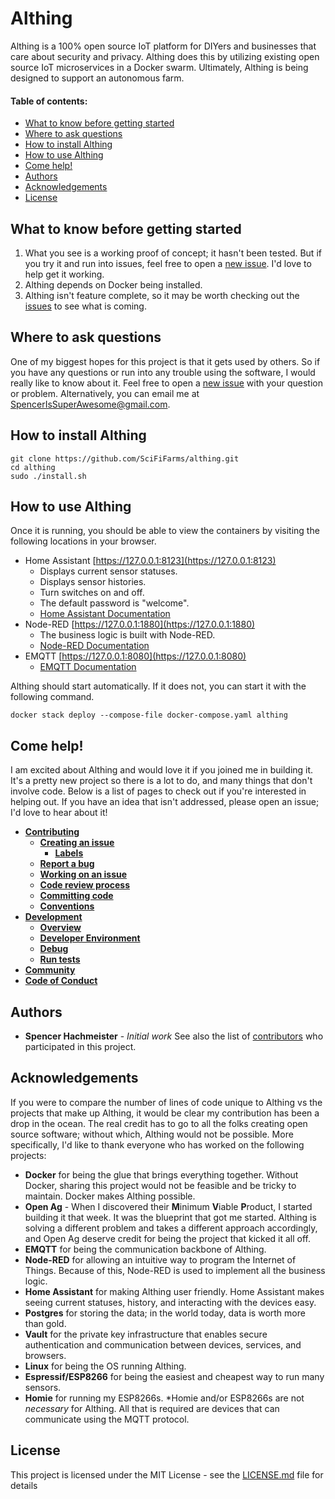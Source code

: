 # Althing
Althing is a 100% open source IoT platform for DIYers and businesses that care about security and privacy. Althing does this by utilizing existing open source IoT microservices in a Docker swarm. Ultimately, Althing is being designed to support an autonomous farm.

#### Table of contents:
- [What to know before getting started](#what-to-know-before-getting-started)
- [Where to ask questions](#where-to-ask-questions)
- [How to install Althing](#how-to-install-althing)
- [How to use Althing](#how-to-use-althing)
- [Come help!](#come-help)
- [Authors](#authors)
- [Acknowledgements](#acknowledgements)
- [License](#license)
## What to know before getting started
1. What you see is a working proof of concept; it hasn't been tested. But if you try it and run into issues, feel free to open a [new issue](https://github.com/SciFiFarms/althing/issues/new). I'd love to help get it working. 
1. Althing depends on Docker being installed. 
1. Althing isn't feature complete, so it may be worth checking out the [issues](https://github.com/SciFiFarms/althing/issues) to see what is coming. 

## Where to ask questions
One of my biggest hopes for this project is that it gets used by others. So if you have any questions or run into any trouble using the software, I would really like to know about it. Feel free to open a [new issue](https://github.com/SciFiFarms/althing/issues/new) with your question or problem. Alternatively, you can email me at SpencerIsSuperAwesome@gmail.com. 

## How to install Althing
~~~
git clone https://github.com/SciFiFarms/althing.git
cd althing
sudo ./install.sh
~~~

## How to use Althing
Once it is running, you should be able to view the containers by visiting the following locations in your browser.
- Home Assistant [https://127.0.0.1:8123](https://127.0.0.1:8123)
    - Displays current sensor statuses.
    - Displays sensor histories.
    - Turn switches on and off.
    - The default password is "welcome". 
    - [Home Assistant Documentation](https://www.home-assistant.io/docs/)
- Node-RED [https://127.0.0.1:1880](https://127.0.0.1:1880)
    - The business logic is built with Node-RED. 
    - [Node-RED Documentation](https://nodered.org/docs/)
- EMQTT [https://127.0.0.1:8080](https://127.0.0.1:8080)
    - [EMQTT Documentation](http://emqtt.io/docs/v2/index.html)

Althing should start automatically. If it does not, you can start it with the following command.
~~~
docker stack deploy --compose-file docker-compose.yaml althing
~~~

## Come help!
I am excited about Althing and would love it if you joined me in building it. It's a pretty new project so there is a lot to do, and many things that don't involve code. Below is a list of pages to check out if you're interested in helping out. If you have an idea that isn't addressed, please open an issue; I'd love to hear about it! 
- **[Contributing](CONTRIBUTING.md#contributing)**
    - **[Creating an issue](CONTRIBUTING.md#creating-an-issue)**
        - **[Labels](CONTRIBUTING.md#labels)**
    - **[Report a bug](CONTRIBUTING.md#report-a-bug)**
    - **[Working on an issue](CONTRIBUTING.md#working-on-an-issue)**
    - **[Code review process](CONTRIBUTING.md#code-review-process)**
    - **[Committing code](CONTRIBUTING.md#committing-code)**
    - **[Conventions](CONTRIBUTING.md#conventions)**
- **[Development](CONTRIBUTING.md#development)**
    - **[Overview](CONTRIBUTING.md#overview)**
    - **[Developer Environment](CONTRIBUTING.md#developer-environment)**
    - **[Debug](CONTRIBUTING.md#debug)**
    - **[Run tests](CONTRIBUTING.md#run-tests)**
- **[Community](CONTRIBUTING.md#community)**
- **[Code of Conduct](CODE_OF_CONDUCT.md)** 

## Authors
* **Spencer Hachmeister** - *Initial work*
See also the list of [contributors](https://github.com/SciFiFarms/althing/contributors) who participated in this project.

## Acknowledgements 
If you were to compare the number of lines of code unique to Althing vs the projects that make up Althing, it would be clear my contribution has been a drop in the ocean. The real credit has to go to all the folks creating open source software; without which, Althing would not be possible. 
More specifically, I'd like to thank everyone who has worked on the following projects:
- **Docker** for being the glue that brings everything together. Without Docker, sharing this project would not be feasible and be tricky to maintain. Docker makes Althing possible. 
- **Open Ag** - When I discovered their **M**inimum **V**iable **P**roduct, I started building it that week. It was the blueprint that got me started. Althing is solving a different problem and takes a different approach accordingly, and Open Ag deserve credit for being the project that kicked it all off.
- **EMQTT** for being the communication backbone of Althing.  
- **Node-RED** for allowing an intuitive way to program the Internet of Things. Because of this, Node-RED is used to implement all the business logic. 
- **Home Assistant** for making Althing user friendly. Home Assistant makes seeing current statuses, history, and interacting with the devices easy. 
- **Postgres** for storing the data; in the world today, data is worth more than gold.
- **Vault** for the private key infrastructure that enables secure authentication and communication between devices, services, and browsers.
- **Linux** for being the OS running Althing.
- **Espressif/ESP8266** for being the easiest and cheapest way to run many sensors. 
- **Homie** for running my ESP8266s. \*Homie and/or ESP8266s are not *necessary* for Althing. All that is required are devices that can communicate using the MQTT protocol. 

## License
This project is licensed under the MIT License - see the [LICENSE.md](LICENSE.md) file for details